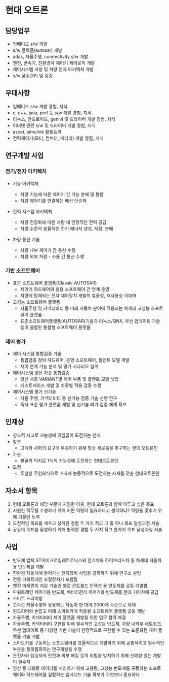 # 현대 오트론

## 담당업무

* 임베디드 s/w 개발
* s/w 플랫폼(autosar) 개발
* adas, 자율주행, connectivity s/w 개발
* 엔진, 변속기, 친환경차 제어기 제어로직 개발
* 제어시스템 사양 및 차량 전자 아키텍처 개발
* s/w 품질관리 및 검증

## 우대사항

* 임베디드 s/w 개발 경험, 지식
* c, c++, java, perl 등 s/w 개발 경험, 지식
* 리눅스, 안드로이드, genivi 및 드라이버 개발 경험, 지식
* 이더넷 관련 s/w 및 드라이버 개발 경험, 지식
* ascet, simulink 활용능력
* 전력제어기(모터, 컨버터, 배터리) 개발 경험, 지식

## 연구개발 사업

### 전기/전자 아키텍처

* 기능 아키텍처
  * 차량 기능에 따른 제어기 간 기능 분배 및 통합
  * 차량 제어기를 연결하는 배선 단순화

* 전력 시스템 아키텍처
  * 차량 전장화에 따른 차량 내 안정적인 전력 공급
  * 차량 수준의 효율적인 전기 에너지 생성, 저장, 분배
* 차량 통신 기술
  * 차량 내부 제어기 간 통신 수행
  * 차량 외부 차량 - 사물 간 통신 수행

### 기반 소프트웨어

* 표준 소프트웨어 플랫폼(Classic AUTOSAR)
  * 제어기 하드웨어와 응용 소프트웨어 간 연계 운영
  * 차량에 탑재되는 전자 제어장치 개발의 효율성, 재사용성 극대화
* 고성능 소프트웨어 플랫폼
  * 자율주행 및 커넥티비티 등 미래 자동차 분야에 적용되는 차세대 고성능 소프트웨어 플랫폼
  * 표준소프트웨어플랫폼(AUTOSAR)기술과 리눅스/QNX, 무선 업데이트 기술 등이 융합된 통합형 소프트웨어 플랫폼

### 제어 평가

* 제어 시스템 통합검증 기술
  * 통합검증 장비 하드웨어, 운영 소프트웨어, 플랜트 모델 개발
  * 제어 연계 기능 분석 및 평가 시나리오 설계
* 제어시스템 양산 차종 통합검증
  * 양산 차종 VARIANT별 제어 부품 및 플랜트 모델 셋업
  * 테스트케이스 개발 및 차종별 적용 검증 수행
* 제어시스템 평가 신기술
  * 자율 주행, 커넥티비티 등 신기능 검증 기술 선행 연구
  * 독자 표준 평가 플랫폼 개발 및 신기술 펴가 검증 체계 확보

## 인재상

* 창조적 사고로 가능성에 끊임없이 도전하는 인재
* 창조
  * 고객과 사회의 요구에 부응하기 위해 항상 새로움을 추구하는 현대 오트론인
* 가능
  * 불굴의 의지로 1%의 가능성에 도전하는 현대오트론인
* 도전
  * 투철한 주인의식으로 매사에 능동적으로 도전하는 자세를 갖춘 현대오트론인



## 자소서 항목

1. 현대 오트론과 해당 부문에 지원한 이유, 현대 오트론과 함께 이루고 싶은 목표
2. 지원한 직무를 수행하기 위해 어떤 역량이 필요하다고 생각하냐? 역량을 갖추기 위해 기울인 노력
3. 도전적인 목표를 세우고 성취한 경험 두 가지 적고 그 중 하나 목표 달성과정 서술
4. 공동의 목표를 달성하기 위해 협력한 경험 두 가지 적고 한가지 목표 달성과정 서술



## 사업

* 반도체 업체 ST마이크로일레트로닉스와 전기차와 하이브리드차 등 차세대 자동차용 반도체를 개발
* 친환경 자동차에 들어가는 전자장비 사업을 강화하기 위해 연구소 설립
* 전동 파워트레인 조절장치가 포함됨
* 엔진 미세먼지 저감 기술인 밸르 콘트롤드 인젝션 용 반도체를 공동 개발함
* 파워트레인 제어기용 반도체, 배터리관리 제어기용 반도체를 현대 기아차에 공급
* 스마트 드라이빙
* 고수준 자율주행차 상용화는 자동차 한 대아 2000개 수준으로 확대
* 윈드리버와 손잡고 미래 스마트카에 적용될 소프트웨어 플랫폼 공동 개발
* 자율주행, 커넥티비티 제어 플랫폼 개발을 위한 업무 협약 체결
* 자율주행, 커넥티비티 구현을 위해 필수적인 고성능 반도체, 차량 내외부 네트워크, 무선 업데이트 등 다양한 기반 기술이 안정적으로 구현될 수 있는 표준화된 제어 플랫폼 기술 개발
* 스마트카를 구동하는 소프트웨어를 효율적으로 개발하기 위해 공통적이고 필수적인 부분을 플랫폼화하는 연구개발을 수행
* 운전자와 탑승자의 안전과 외부 해킹 등의 위험을 방지하기 위해 신뢰성 있는 개발이 필수적
* 영상 등 대용량 데이터를 처리하기 위해 고용량, 고성능 반도체를 구동하는 소프트웨어와 하드웨어를 결합하는 임베디드 기술 확보가 무엇보다 중요하다
